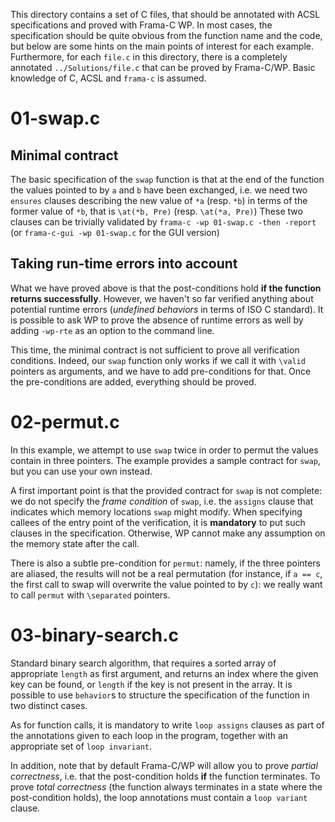 This directory contains a set of C files, that should be annotated with ACSL
specifications and proved with Frama-C WP. In most cases, the specification
should be quite obvious from the function name and the code, but below are some
hints on the main points of interest for each example. Furthermore, for each
`file.c` in this directory, there is a completely annotated
`../Solutions/file.c` that can be proved by Frama-C/WP. Basic knowledge of
C, ACSL and `frama-c` is assumed.

# 01-swap.c

## Minimal contract

The basic specification of the `swap` function is that at the end of the
function the values pointed to by `a` and `b` have been exchanged, i.e. we
need two `ensures` clauses describing the new value of `*a` (resp. `*b`) in
terms of the former value of `*b`, that is `\at(*b, Pre)` (resp. `\at(*a, Pre)`)
These two clauses can be trivially validated by
`frama-c -wp 01-swap.c -then -report` (or `frama-c-gui -wp 01-swap.c` for
the GUI version)

## Taking run-time errors into account

What we have proved above is that the post-conditions hold **if the function
returns successfully**. However, we haven't so far verified anything about
potential runtime errors (_undefined behaviors_ in terms of ISO C standard).
It is possible to ask WP to prove the absence of runtime errors as well by
adding `-wp-rte` as an option to the command line.

This time, the minimal contract is not sufficient to prove all verification
conditions. Indeed, our `swap` function only works if we call it with `\valid`
pointers as arguments, and we have to add pre-conditions for that. Once
the pre-conditions are added, everything should be proved.

# 02-permut.c

In this example, we attempt to use `swap` twice in order to permut the
values contain in three pointers. The example provides a sample contract
for `swap`, but you can use your own instead.

A first important point is that the provided contract for `swap` is not
complete: we do not specify the _frame condition_ of `swap`, i.e. the
`assigns` clause that indicates which memory locations `swap` might modify.
When specifying callees of the entry point of the verification, it is
**mandatory** to put such clauses in the specification. Otherwise, WP cannot
make any assumption on the memory state after the call.

There is also a subtle pre-condition for `permut`: namely, if the three
pointers are aliased, the results will not be a real permutation (for instance,
if `a == c`, the first call to swap will overwrite the value pointed to by `c`):
we really want to call `permut` with `\separated` pointers.

# 03-binary-search.c

Standard binary search algorithm, that requires a sorted array
of appropriate `length` as first argument, and returns an index where the given
key can be found, or `length` if the key is not present in the array. It is
possible to use `behavior`s to structure the specification of the function in
two distinct cases.

As for function calls, it is mandatory to write `loop assigns` clauses as part
of the annotations given to each loop in the program, together with an
appropriate set of `loop invariant`.

In addition, note that by default Frama-C/WP will allow you to prove
_partial correctness_, i.e. that the post-condition holds **if** the
function terminates. To prove _total correctness_ (the function always
terminates in a state where the post-condition holds), the loop
annotations must contain a `loop variant` clause.
